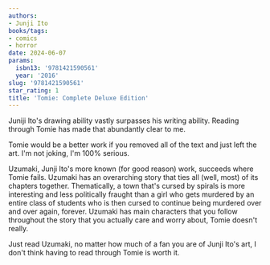 ```yaml
---
authors:
- Junji Ito
books/tags:
- comics
- horror
date: 2024-06-07
params:
  isbn13: '9781421590561'
  year: '2016'
slug: '9781421590561'
star_rating: 1
title: 'Tomie: Complete Deluxe Edition'
---
```


Juniji Ito's drawing ability vastly surpasses his writing ability. Reading through Tomie has made that abundantly clear to me.

<!--more-->

Tomie would be a better work if you removed all of the text and just left the art. I'm not joking, I'm 100% serious.

Uzumaki, Junji Ito's more known (for good reason) work, succeeds where Tomie fails. Uzumaki has an overarching story that ties all (well, most) of its chapters together. Thematically, a town that's cursed by spirals is more interesting and less politically fraught than a girl who gets murdered by an entire class of students who is then cursed to continue being murdered over and over again, forever. Uzumaki has main characters that you follow throughout the story that you actually care and worry about, Tomie doesn't really.

Just read Uzumaki, no matter how much of a fan you are of Junji Ito's art, I don't think having to read through Tomie is worth it.